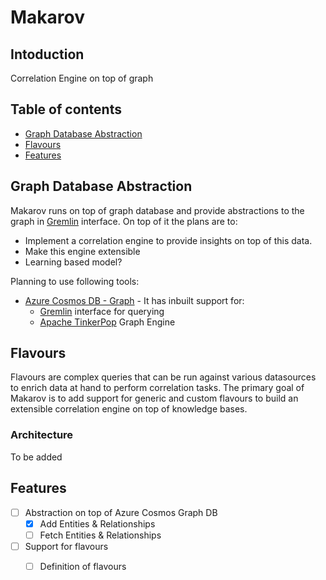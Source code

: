 # Makarov

## Intoduction
Correlation Engine on top of graph

## Table of contents
 - [Graph Database Abstraction](#Graph-Database-Abstraction)
 - [Flavours](#Flavours)
 - [Features](#Features)

## Graph Database Abstraction
Makarov runs on top of graph database and provide abstractions to the graph in [Gremlin](http://arxiv.org/abs/1508.03843) interface. On top of it the plans are to:

 - Implement a correlation engine to provide insights on top of this data.
 - Make this engine extensible
 - Learning based model?

Planning to use following tools:
 - [Azure Cosmos DB - Graph](https://docs.microsoft.com/en-us/azure/cosmos-db/graph-introduction) - It has inbuilt support for:
    - [Gremlin](http://tinkerpop.apache.org/docs/current/reference/#graph-traversal-steps) interface for querying
    - [Apache TinkerPop](http://tinkerpop.apache.org/) Graph Engine

## Flavours
Flavours are complex queries that can be run against various datasources to enrich data at hand to perform correlation tasks. The primary goal of Makarov is to add support for generic and custom flavours to build an extensible correlation engine on top of knowledge bases.

### Architecture
To be added

## Features
 - [ ] Abstraction on top of Azure Cosmos Graph DB
    - [x] Add Entities & Relationships
    - [ ] Fetch Entities & Relationships
 - [ ] Support for flavours
    - [ ] Definition of flavours

